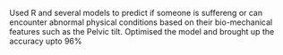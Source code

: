 Used R and several models to predict if someone is suffereng or can encounter abnormal physical conditions based on their bio-mechanical features such as the Pelvic tilt. Optimised the model and brought up the accuracy upto 96%
